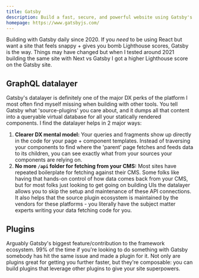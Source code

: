 ```yaml
---
title: Gatsby
description: Build a fast, secure, and powerful website using Gatsby's React-based, open-source framework.
homepage: https://www.gatsbyjs.com/
---
```


Building with Gatsby daily since 2020. If you _need_ to be using React but want a site that feels snappy + gives you bomb Lighthouse scores, Gatsby is the way. Things may have changed but when I tested around 2021 building the same site with Next vs Gatsby I got a higher Lighthouse score on the Gatsby site.

## GraphQL datalayer

Gatsby's datalayer is definitely one of the major DX perks of the platform I most often find myself missing when building with other tools. You tell Gatsby what 'source-plugins' you care about, and it dumps all that content into a queryable virtual database for all your statically rendered components. I find the datalayer helps in 2 major ways:

1. **Clearer DX mental model:** Your queries and fragments show up directly in the code for your page + component templates. Instead of traversing your components to find where the 'parent' page fetches and feeds data to its children, you can see exactly what from your sources your components are relying on.
2. **No more `/api` folder for fetching from your CMS:** Most sites have repeated boilerplate for fetching against their CMS. Some folks like having that hands-on control of how data comes back from your CMS, but for most folks just looking to get going on building UIs the datalayer allows you to skip the setup and maintenance of these API connections. It also helps that the source plugin ecosystem is maintained by the vendors for these platforms - you literally have the subject matter experts writing your data fetching code for you.

## Plugins

Arguably Gatsby's biggest feature/contribution to the framework ecosystem. 99% of the time if you're looking to do something with Gatsby somebody has hit the same issue and made a plugin for it. Not only are plugins great for getting you further faster, but they're composable: you can build plugins that leverage other plugins to give your site superpowers.
